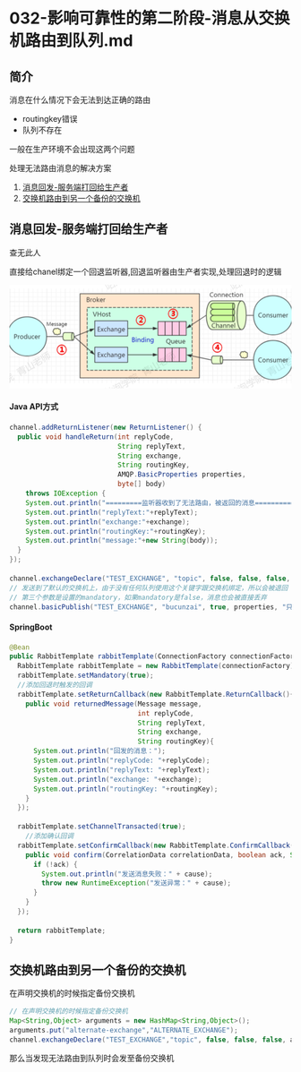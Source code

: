 # 032-影响可靠性的第二阶段-消息从交换机路由到队列.md

## 简介

消息在什么情况下会无法到达正确的路由

- routingkey错误
- 队列不存在

一般在生产环境不会出现这两个问题

处理无法路由消息的解决方案

1. [消息回发-服务端打回给生产者](#消息回发-服务端打回给生产者)
2. [交换机路由到另一个备份的交换机](#交换机路由到另一个备份的交换机)

## 消息回发-服务端打回给生产者

查无此人

直接给chanel绑定一个回退监听器,回退监听器由生产者实现,处理回退时的逻辑

![image-20201119112438108](../../../../../assets/image-20201119112438108.png)

#### Java API方式

```java
channel.addReturnListener(new ReturnListener() {
  public void handleReturn(int replyCode,
                           String replyText,
                           String exchange,
                           String routingKey,
                           AMQP.BasicProperties properties,
                           byte[] body)
    throws IOException {
    System.out.println("=========监听器收到了无法路由，被返回的消息============");
    System.out.println("replyText:"+replyText);
    System.out.println("exchange:"+exchange);
    System.out.println("routingKey:"+routingKey);
    System.out.println("message:"+new String(body));
  }
});

channel.exchangeDeclare("TEST_EXCHANGE", "topic", false, false, false, null);
// 发送到了默认的交换机上，由于没有任何队列使用这个关键字跟交换机绑定，所以会被退回
// 第三个参数是设置的mandatory，如果mandatory是false，消息也会被直接丢弃
channel.basicPublish("TEST_EXCHANGE", "bucunzai", true, properties, "只为更好的你".getBytes());
```

#### SpringBoot

```java
@Bean
public RabbitTemplate rabbitTemplate(ConnectionFactory connectionFactory) {
  RabbitTemplate rabbitTemplate = new RabbitTemplate(connectionFactory);
  rabbitTemplate.setMandatory(true);
  //添加回退时触发的回调
  rabbitTemplate.setReturnCallback(new RabbitTemplate.ReturnCallback(){
    public void returnedMessage(Message message,
                                int replyCode,
                                String replyText,
                                String exchange,
                                String routingKey){
      System.out.println("回发的消息：");
      System.out.println("replyCode: "+replyCode);
      System.out.println("replyText: "+replyText);
      System.out.println("exchange: "+exchange);
      System.out.println("routingKey: "+routingKey);
    }
  });

  rabbitTemplate.setChannelTransacted(true);
	//添加确认回调
  rabbitTemplate.setConfirmCallback(new RabbitTemplate.ConfirmCallback() {
    public void confirm(CorrelationData correlationData, boolean ack, String cause) {
      if (!ack) {
        System.out.println("发送消息失败：" + cause);
        throw new RuntimeException("发送异常：" + cause);
      }
    }
  });

  return rabbitTemplate;
}
```

## 交换机路由到另一个备份的交换机

在声明交换机的时候指定备份交换机

```java
// 在声明交换机的时候指定备份交换机
Map<String,Object> arguments = new HashMap<String,Object>();
arguments.put("alternate-exchange","ALTERNATE_EXCHANGE");
channel.exchangeDeclare("TEST_EXCHANGE","topic", false, false, false, arguments);
```

那么当发现无法路由到队列时会发至备份交换机

